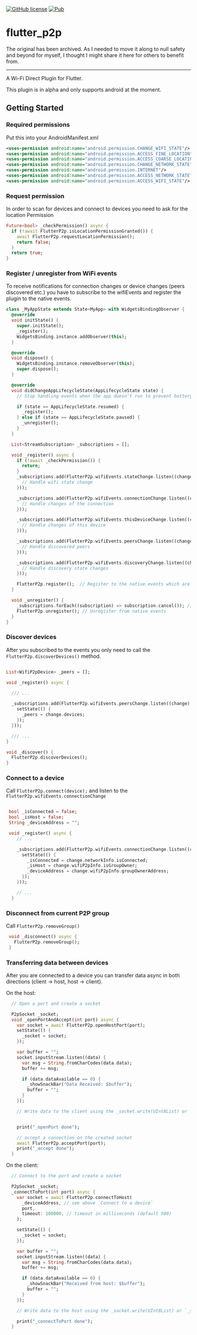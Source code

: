 [![GitHub license](https://img.shields.io/github/license/mintware-de/flutter_p2p.svg)](https://github.com/mintware-de/flutter_p2p/blob/master/LICENSE)
[![Pub](https://img.shields.io/pub/v/flutter_p2p.svg)](https://pub.dartlang.org/packages/flutter_p2p)

# flutter_p2p

The original has been archived. As I needed to move it along to null safety and beyond for myself, I thought I might share it here for others to benefit from.

***

A Wi-Fi Direct Plugin for Flutter.

This plugin is in alpha and only supports android at the moment.

## Getting Started

### Required permissions

Put this into your AndroidManifest.xml
```xml
<uses-permission android:name="android.permission.CHANGE_WIFI_STATE"/>
<uses-permission android:name="android.permission.ACCESS_FINE_LOCATION"/>
<uses-permission android:name="android.permission.ACCESS_COARSE_LOCATION"/>
<uses-permission android:name="android.permission.CHANGE_NETWORK_STATE"/>
<uses-permission android:name="android.permission.INTERNET"/>
<uses-permission android:name="android.permission.ACCESS_NETWORK_STATE"/>
<uses-permission android:name="android.permission.ACCESS_WIFI_STATE"/>
```

### Request permission

In order to scan for devices and connect to devices you need to ask for the location Permission

```dart
Future<bool> _checkPermission() async {
  if (!await FlutterP2p.isLocationPermissionGranted()) {
    await FlutterP2p.requestLocationPermission();
    return false;
  }
  return true;
}
```

### Register / unregister from WiFi events

To receive notifications for connection changes or device changes (peers discovered etc.) you have
to subscribe to the wifiEvents and register the plugin to the native events.

```dart
class _MyAppState extends State<MyApp> with WidgetsBindingObserver {
  @override
  void initState() {
    super.initState();
    _register();
    WidgetsBinding.instance.addObserver(this);
  }

  @override
  void dispose() {
    WidgetsBinding.instance.removeObserver(this);
    super.dispose();
  }

  @override
  void didChangeAppLifecycleState(AppLifecycleState state) {
    // Stop handling events when the app doesn't run to prevent battery draining

    if (state == AppLifecycleState.resumed) {
      _register();
    } else if (state == AppLifecycleState.paused) {
      _unregister();
    }
  }

  List<StreamSubscription> _subscriptions = [];

  void _register() async {
    if (!await _checkPermission()) {
      return;
    }
    _subscriptions.add(FlutterP2p.wifiEvents.stateChange.listen((change) {
      // Handle wifi state change
    }));

    _subscriptions.add(FlutterP2p.wifiEvents.connectionChange.listen((change) {
      // Handle changes of the connection
    }));

    _subscriptions.add(FlutterP2p.wifiEvents.thisDeviceChange.listen((change) {
      // Handle changes of this device
    }));

    _subscriptions.add(FlutterP2p.wifiEvents.peersChange.listen((change) {
      // Handle discovered peers
    }));

    _subscriptions.add(FlutterP2p.wifiEvents.discoveryChange.listen((change) {
      // Handle discovery state changes
    }));

    FlutterP2p.register();  // Register to the native events which are send to the streams above
  }

  void _unregister() {
    _subscriptions.forEach((subscription) => subscription.cancel()); // Cancel subscriptions
    FlutterP2p.unregister(); // Unregister from native events
  }
}
```

### Discover devices

After you subscribed to the events you only need to call the `FlutterP2p.discoverDevices()` method.

```dart

List<WifiP2pDevice> _peers = [];

void _register() async {

  /// ...

  _subscriptions.add(FlutterP2p.wifiEvents.peersChange.listen((change) {
    setState(() {
      _peers = change.devices;
    });
  }));

  /// ...
}

void _discover() {
  FlutterP2p.discoverDevices();
}
```

### Connect to a device

Call `FlutterP2p.connect(device);` and listen to the `FlutterP2p.wifiEvents.connectionChange`

```dart

 bool _isConnected = false;
 bool _isHost = false;
 String _deviceAddress = "";

 void _register() async {
    // ...

    _subscriptions.add(FlutterP2p.wifiEvents.connectionChange.listen((change) {
      setState(() {
        _isConnected = change.networkInfo.isConnected;
        _isHost = change.wifiP2pInfo.isGroupOwner;
        _deviceAddress = change.wifiP2pInfo.groupOwnerAddress;
      });
    }));

    // ...
  }
```

### Disconnect from current P2P group

Call `FlutterP2p.removeGroup()`

```dart
 void _disconnect() async {
   FlutterP2p.removeGroup();
 }
```

### Transferring data between devices

After you are connected to a device you can transfer data async in both directions (client -> host, host -> client).

On the host:

```dart
  // Open a port and create a socket

  P2pSocket _socket;
  void _openPortAndAccept(int port) async {
    var socket = await FlutterP2p.openHostPort(port);
    setState(() {
      _socket = socket;
    });

    var buffer = "";
    socket.inputStream.listen((data) {
      var msg = String.fromCharCodes(data.data);
      buffer += msg;

      if (data.dataAvailable == 0) {
        _showSnackBar("Data Received: $buffer");
        buffer = "";
      }
    });

    // Write data to the client using the _socket.write(UInt8List) or `_socket.writeString("Hello")` method


    print("_openPort done");

    // accept a connection on the created socket
    await FlutterP2p.acceptPort(port);
    print("_accept done");
  }
```

On the client:

```dart
  // Connect to the port and create a socket

  P2pSocket _socket;
  _connectToPort(int port) async {
    var socket = await FlutterP2p.connectToHost(
      _deviceAddress, // see above `Connect to a device`
      port,
      timeout: 100000, // timeout in milliseconds (default 500)
    );

    setState(() {
      _socket = socket;
    });

    var buffer = "";
    socket.inputStream.listen((data) {
      var msg = String.fromCharCodes(data.data);
      buffer += msg;

      if (data.dataAvailable == 0) {
        _showSnackBar("Received from host: $buffer");
        buffer = "";
      }
    });

    // Write data to the host using the _socket.write(UInt8List) or `_socket.writeString("Hello")` method

    print("_connectToPort done");
  }
```
